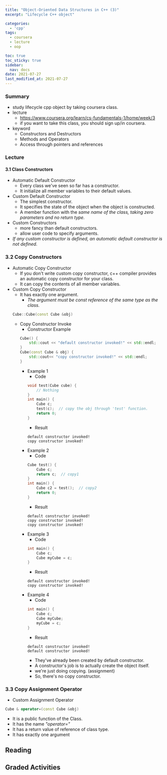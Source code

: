 ```yaml
---
title: "Object-Oriented Data Structures in C++ (3)"
excerpt: "Lifecycle C++ object"

categories:
  - 'cpp'
tags:
  - coursera
  - lecture
  - oop

toc: true
toc_sticky: true
sidebar:
  nav: docs
date: 2021-07-27
last_modified_at: 2021-07-27
---
```


### Summary

* study lifecycle cpp object by taking coursera class.
* lecture
  * https://www.coursera.org/learn/cs-fundamentals-1/home/week/3
  * if you want to take this class, you should sign up/in coursera.
* keyword
  * Constructors and Destructors
  * Methods and Operators
  * Access through pointers and references

### Lecture
#### 3.1 Class Constructors

* Automatic Default Constructor
  * Every class we've seen so far has a constructor.
  * It initialize all member variables to their default values.
* Custom Default Constructor
  * The simplest constructor.
  * It specifies the state of the object when the object is constructed.
  * A member function with the *same name of the class, taking zero parameters and no return type.*
* Custom Constructors
  * more fancy than default constructors.
  * allow user code to specify arguments.
* *If any custom constructor is defined, an automatic default constructor is not defined.*

### 3.2 Copy Constructors

* Automatic Copy Constructor
  * If you don't write custom copy constructor, c++ compiler provides an automatic copy constructor for your class.
  * It can copy the contents of all member variables.
* Custom Copy Constructor
  * It has exactly one argument.
    * *The argument must be const reference of the same type as the class.*
  ```cpp
  Cube::Cube(const Cube &obj)
  ```
  * Copy Constructor Invoke
    * Constructor Example
    ```cpp
    Cube() {
        std::cout << "default constructor invoked!" << std::endl;
    }
    Cube(const Cube & obj) {
        std::cout<< "copy constructor invoked!" << std::endl;
    }
    ```
    * Example 1
      * Code
      ```cpp
      void test(Cube cube) {
          // Nothing
      }
      int main() {
          Cube c;
          test(c);  // copy the obj through 'test' function.
          return 0;
      }
      ```
      * Result
      ```
      default constructor invoked!
      copy constructor invoked!
      ```
    * Example 2
      * Code
      ```cpp
      Cube test() {
          Cube c;
          return c;  // copy1
      }
      int main() {
          Cube c2 = test();  // copy2
          return 0;
      }
      ```
      * Result
      ```
      default constructor invoked!
      copy constructor invoked!
      copy constructor invoked!
      ```
    * Example 3
      * Code
      ```cpp
      int main() {
          Cube c;
          Cube myCube = c;
      }
      ```
      * Result
      ```
      default constructor invoked!
      copy constructor invoked!
      ```
    * Example 4
      * Code
      ```cpp
      int main() {
          Cube c;
          Cube myCube;
          myCube = c;
      }
      ```
      * Result
      ```
      default constructor invoked!
      default constructor invoked!
      ```
        * They've already been created by default constructor.
        * A constructor's job is to actually create the object itself.
        * we're just doing copying. (assignment)
        * So, there's no copy constructor.

### 3.3 Copy Assignment Operator

* Custom Assignment Operator
```cpp
Cube & operator=(const Cube &obj)
```
  * It is a public function of the Class.
  * It has the name *"operator="*
  * It has a return value of reference of class type.
  * It has exactly one argument


## Reading

## Graded Activities